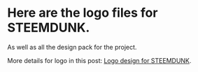 # Here are the logo files for STEEMDUNK.
As well as all the design pack for the project.

More details for logo in this post: [Logo design for STEEMDUNK](https://steemit.com/utopian-io/@fabiyamada/logo-design-for-steemdunk-approved-by-project-owner).
